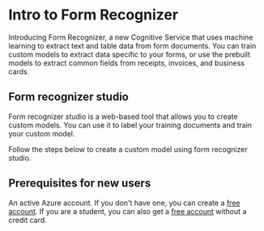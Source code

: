 # Intro to Form Recognizer

Introducing Form Recognizer, a new Cognitive Service that uses machine learning to extract text and table data from form documents. You can train custom models to extract data specific to your forms, or use the prebuilt models to extract common fields from receipts, invoices, and business cards.

## Form recognizer studio

Form recognizer studio is a web-based tool that allows you to create custom models. You can use it to label your training documents and train your custom model.

Follow the steps below to create a custom model using form recognizer studio.

## Prerequisites for new users

An active Azure account. If you don't have one, you can create a [free account](https://azure.microsoft.com/free/cognitive-services/). If you are a student, you can also get a [free account](https://azure.microsoft.com/free/students/) without a credit card.

<!-- 1. A [Form Recognizer](https://portal.azure.com/#create/Microsoft.CognitiveServicesFormRecognizer) resource. -->
